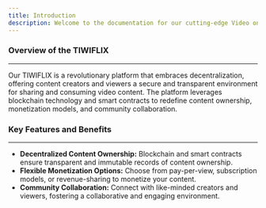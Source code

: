 ```yaml
---
title: Introduction
description: Welcome to the documentation for our cutting-edge Video on Demand (VOD) Decentralized Application (DApp), TIWIFLIX. This comprehensive guide is designed to provide users, both content creators and viewers, with detailed information on how to navigate and maximize the features of our decentralized video streaming platform.
---
```


### Overview of the TIWIFLIX

---

Our TIWIFLIX is a revolutionary platform that embraces decentralization, offering content creators and viewers a secure and transparent environment for sharing and consuming video content. The platform leverages blockchain technology and smart contracts to redefine content ownership, monetization models, and community collaboration.

### Key Features and Benefits

---

- **Decentralized Content Ownership:** Blockchain and smart contracts ensure transparent and immutable records of content ownership.
- **Flexible Monetization Options:** Choose from pay-per-view, subscription models, or revenue-sharing to monetize your content.
- **Community Collaboration:** Connect with like-minded creators and viewers, fostering a collaborative and engaging environment.
